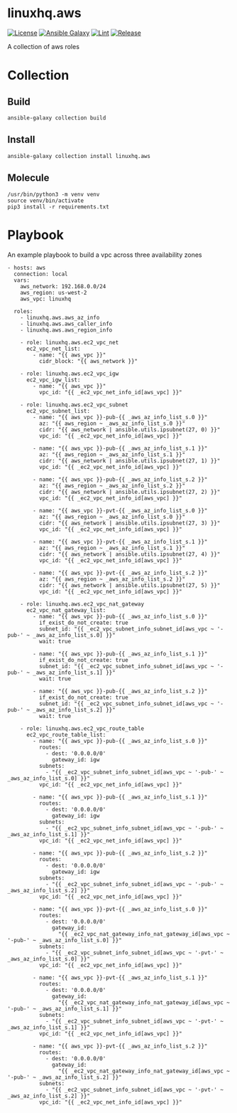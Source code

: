 # linuxhq.aws

[![License](https://img.shields.io/badge/license-GPLv3-lightgreen)](https://www.gnu.org/licenses/gpl-3.0.en.html#license-text)
[![Ansible Galaxy](https://img.shields.io/badge/collection-linuxhq.aws-blue)](https://galaxy.ansible.com/linuxhq/aws)
[![Lint](https://github.com/linuxhq/ansible-collection-aws/actions/workflows/linting.yml/badge.svg)](https://github.com/linuxhq/ansible-collection-aws/actions/workflows/linting.yml)
[![Release](https://github.com/linuxhq/ansible-collection-aws/actions/workflows/release.yml/badge.svg)](https://github.com/linuxhq/ansible-collection-aws/actions/workflows/release.yml)

A collection of aws roles

# Collection

## Build

    ansible-galaxy collection build

## Install

    ansible-galaxy collection install linuxhq.aws

## Molecule

    /usr/bin/python3 -m venv venv
    source venv/bin/activate
    pip3 install -r requirements.txt

# Playbook

An example playbook to build a vpc across three availability zones

    - hosts: aws
      connection: local
      vars:
        aws_network: 192.168.0.0/24
        aws_region: us-west-2
        aws_vpc: linuxhq

      roles:
        - linuxhq.aws.aws_az_info
        - linuxhq.aws.aws_caller_info
        - linuxhq.aws.aws_region_info

        - role: linuxhq.aws.ec2_vpc_net
          ec2_vpc_net_list:
            - name: "{{ aws_vpc }}"
              cidr_block: "{{ aws_network }}"

        - role: linuxhq.aws.ec2_vpc_igw
          ec2_vpc_igw_list:
            - name: "{{ aws_vpc }}"
              vpc_id: "{{ _ec2_vpc_net_info_id[aws_vpc] }}"

        - role: linuxhq.aws.ec2_vpc_subnet
          ec2_vpc_subnet_list:
            - name: "{{ aws_vpc }}-pub-{{ _aws_az_info_list_s.0 }}"
              az: "{{ aws_region ~ _aws_az_info_list_s.0 }}"
              cidr: "{{ aws_network | ansible.utils.ipsubnet(27, 0) }}"
              vpc_id: "{{ _ec2_vpc_net_info_id[aws_vpc] }}"

            - name: "{{ aws_vpc }}-pub-{{ _aws_az_info_list_s.1 }}"
              az: "{{ aws_region ~ _aws_az_info_list_s.1 }}"
              cidr: "{{ aws_network | ansible.utils.ipsubnet(27, 1) }}"
              vpc_id: "{{ _ec2_vpc_net_info_id[aws_vpc] }}"

            - name: "{{ aws_vpc }}-pub-{{ _aws_az_info_list_s.2 }}"
              az: "{{ aws_region ~ _aws_az_info_list_s.2 }}"
              cidr: "{{ aws_network | ansible.utils.ipsubnet(27, 2) }}"
              vpc_id: "{{ _ec2_vpc_net_info_id[aws_vpc] }}"

            - name: "{{ aws_vpc }}-pvt-{{ _aws_az_info_list_s.0 }}"
              az: "{{ aws_region ~ _aws_az_info_list_s.0 }}"
              cidr: "{{ aws_network | ansible.utils.ipsubnet(27, 3) }}"
              vpc_id: "{{ _ec2_vpc_net_info_id[aws_vpc] }}"

            - name: "{{ aws_vpc }}-pvt-{{ _aws_az_info_list_s.1 }}"
              az: "{{ aws_region ~ _aws_az_info_list_s.1 }}"
              cidr: "{{ aws_network | ansible.utils.ipsubnet(27, 4) }}"
              vpc_id: "{{ _ec2_vpc_net_info_id[aws_vpc] }}"

            - name: "{{ aws_vpc }}-pvt-{{ _aws_az_info_list_s.2 }}"
              az: "{{ aws_region ~ _aws_az_info_list_s.2 }}"
              cidr: "{{ aws_network | ansible.utils.ipsubnet(27, 5) }}"
              vpc_id: "{{ _ec2_vpc_net_info_id[aws_vpc] }}"

        - role: linuxhq.aws.ec2_vpc_nat_gateway
          ec2_vpc_nat_gateway_list:
            - name: "{{ aws_vpc }}-pub-{{ _aws_az_info_list_s.0 }}"
              if_exist_do_not_create: true
              subnet_id: "{{ _ec2_vpc_subnet_info_subnet_id[aws_vpc ~ '-pub-' ~ _aws_az_info_list_s.0] }}"
              wait: true

            - name: "{{ aws_vpc }}-pub-{{ _aws_az_info_list_s.1 }}"
              if_exist_do_not_create: true
              subnet_id: "{{ _ec2_vpc_subnet_info_subnet_id[aws_vpc ~ '-pub-' ~ _aws_az_info_list_s.1] }}"
              wait: true

            - name: "{{ aws_vpc }}-pub-{{ _aws_az_info_list_s.2 }}"
              if_exist_do_not_create: true
              subnet_id: "{{ _ec2_vpc_subnet_info_subnet_id[aws_vpc ~ '-pub-' ~ _aws_az_info_list_s.2] }}"
              wait: true

        - role: linuxhq.aws.ec2_vpc_route_table
          ec2_vpc_route_table_list:
            - name: "{{ aws_vpc }}-pub-{{ _aws_az_info_list_s.0 }}"
              routes:
                - dest: '0.0.0.0/0'
                  gateway_id: igw
              subnets:
                - "{{ _ec2_vpc_subnet_info_subnet_id[aws_vpc ~ '-pub-' ~ _aws_az_info_list_s.0] }}"
              vpc_id: "{{ _ec2_vpc_net_info_id[aws_vpc] }}"

            - name: "{{ aws_vpc }}-pub-{{ _aws_az_info_list_s.1 }}"
              routes:
                - dest: '0.0.0.0/0'
                  gateway_id: igw
              subnets:
                - "{{ _ec2_vpc_subnet_info_subnet_id[aws_vpc ~ '-pub-' ~ _aws_az_info_list_s.1] }}"
              vpc_id: "{{ _ec2_vpc_net_info_id[aws_vpc] }}"

            - name: "{{ aws_vpc }}-pub-{{ _aws_az_info_list_s.2 }}"
              routes:
                - dest: '0.0.0.0/0'
                  gateway_id: igw
              subnets:
                - "{{ _ec2_vpc_subnet_info_subnet_id[aws_vpc ~ '-pub-' ~ _aws_az_info_list_s.2] }}"
              vpc_id: "{{ _ec2_vpc_net_info_id[aws_vpc] }}"

            - name: "{{ aws_vpc }}-pvt-{{ _aws_az_info_list_s.0 }}"
              routes:
                - dest: '0.0.0.0/0'
                  gateway_id:
                    "{{ _ec2_vpc_nat_gateway_info_nat_gateway_id[aws_vpc ~ '-pub-' ~ _aws_az_info_list_s.0] }}"
              subnets:
                - "{{ _ec2_vpc_subnet_info_subnet_id[aws_vpc ~ '-pvt-' ~ _aws_az_info_list_s.0] }}"
              vpc_id: "{{ _ec2_vpc_net_info_id[aws_vpc] }}"

            - name: "{{ aws_vpc }}-pvt-{{ _aws_az_info_list_s.1 }}"
              routes:
                - dest: '0.0.0.0/0'
                  gateway_id:
                    "{{ _ec2_vpc_nat_gateway_info_nat_gateway_id[aws_vpc ~ '-pub-' ~ _aws_az_info_list_s.1] }}"
              subnets:
                - "{{ _ec2_vpc_subnet_info_subnet_id[aws_vpc ~ '-pvt-' ~ _aws_az_info_list_s.1] }}"
              vpc_id: "{{ _ec2_vpc_net_info_id[aws_vpc] }}"

            - name: "{{ aws_vpc }}-pvt-{{ _aws_az_info_list_s.2 }}"
              routes:
                - dest: '0.0.0.0/0'
                  gateway_id:
                    "{{ _ec2_vpc_nat_gateway_info_nat_gateway_id[aws_vpc ~ '-pub-' ~ _aws_az_info_list_s.2] }}"
              subnets:
                - "{{ _ec2_vpc_subnet_info_subnet_id[aws_vpc ~ '-pvt-' ~ _aws_az_info_list_s.2] }}"
              vpc_id: "{{ _ec2_vpc_net_info_id[aws_vpc] }}"
